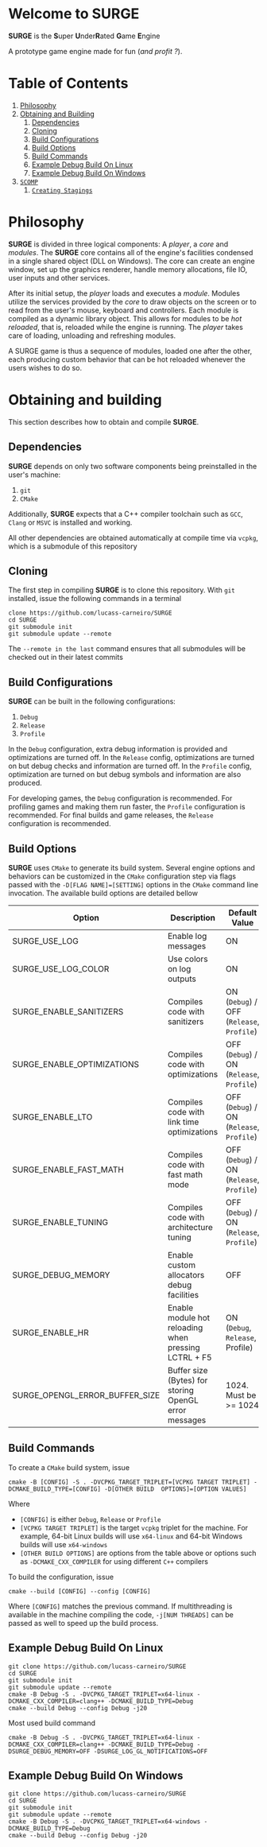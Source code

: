  # Welcome to SURGE
 
 **SURGE** is the **S**uper **U**nder**R**ated **G**ame **E**ngine

 A prototype game engine made for fun (*and profit ?*).

# Table of Contents
1. [Philosophy](#phylosophy)
2. [Obtaining and Building](#obtaining-and-building)
    1. [Dependencies](#dependencies)
    2. [Cloning](#cloning)
    3. [Build Configurations](#build-configurations)
    4. [Build Options](#build-options)
    5. [Build Commands](#build-commands)
    6. [Example Debug Build On Linux](#example-debug-build-on-linux)
    7. [Example Debug Build On Windows](#example-debug-build-on-windows)
3. [`SCOMP`](#scomp)
    1. [`Creating Stagings`](#creating-stagings)

# Philosophy

**SURGE** is divided in three logical components: A *player*, a *core* and *modules*. The **SURGE** core contains all of the engine's facilities condensed in a single shared object (DLL on Windows). The core can create an engine window, set up the graphics renderer, handle memory allocations, file IO, user inputs and other services.

After its initial setup, the *player* loads and executes a *module*. Modules utilize the services provided by the *core* to draw objects on the screen or to read from the user's mouse, keyboard and controllers. Each module is compiled as a dynamic library object. This allows for modules to be *hot reloaded*, that is, reloaded while the engine is running. The *player* takes care of loading, unloading and refreshing modules.

A SURGE game is thus a sequence of modules, loaded one after the other, each producing custom behavior that can be hot reloaded whenever the users wishes to do so.

# Obtaining and building

This section describes how to obtain and compile **SURGE**.

## Dependencies

**SURGE** depends on only two software components being preinstalled in the user's machine:

1. `git`
2. `CMake`

Additionally, **SURGE** expects that a C++ compiler toolchain such as `GCC`, `Clang` or `MSVC` is installed and working.

All other dependencies are obtained automatically at compile time via `vcpkg`, which is a submodule of this repository

## Cloning

The first step in compiling **SURGE** is to clone this repository. With `git` installed, issue the following commands in a terminal

```
clone https://github.com/lucass-carneiro/SURGE
cd SURGE
git submodule init
git submodule update --remote
```
The `--remote in the last` command ensures that all submodules will be checked out in their latest commits

## Build Configurations

**SURGE** can be built in the following configurations:

1. `Debug`
2. `Release`
3. `Profile`

In the `Debug` configuration, extra debug information is provided and optimizations are turned off.
In the `Release` config, optimizations are turned on but debug checks and information are turned off.
In the `Profile` config, optimization are turned on but debug symbols and information are also produced.

For developing games, the `Debug` configuration is recommended.
For profiling games and making them run faster, the `Profile` configuration is recommended.
For final builds and game releases, the `Release` configuration is recommended.

## Build Options

**SURGE** uses `CMake` to generate its build system. Several engine options and behaviors can be customized in the `CMake` configuration step via flags passed with the `-D[FLAG NAME]=[SETTING]` options in the `CMake` command line invocation. The available build options are detailed bellow

Option                         | Description                                           | Default Value                             |
-------------------------------|-------------------------------------------------------|-------------------------------------------|
SURGE_USE_LOG                  | Enable log messages                                   | ON                                        |
SURGE_USE_LOG_COLOR            | Use colors on log outputs                             | ON                                        |
SURGE_ENABLE_SANITIZERS        | Compiles code with sanitizers                         | ON (`Debug`) / OFF (`Release`, `Profile`) |
SURGE_ENABLE_OPTIMIZATIONS     | Compiles code with optimizations                      | OFF (`Debug`) / ON (`Release`, `Profile`) |
SURGE_ENABLE_LTO               | Compiles code with link time optimizations            | OFF (`Debug`) / ON (`Release`, `Profile`) |
SURGE_ENABLE_FAST_MATH         | Compiles code with fast math mode                     | OFF (`Debug`) / ON (`Release`, `Profile`) |
SURGE_ENABLE_TUNING            | Compiles code with architecture tuning                | OFF (`Debug`) / ON (`Release`, `Profile`) |
SURGE_DEBUG_MEMORY             | Enable custom allocators debug facilities             | OFF                                       |
SURGE_ENABLE_HR                | Enable module hot reloading when pressing LCTRL + F5  | ON (`Debug`, `Release`, Profile)          |
SURGE_OPENGL_ERROR_BUFFER_SIZE | Buffer size (Bytes) for storing OpenGL error messages | 1024. Must be >= 1024                     |

## Build Commands

To create a `CMake` build system, issue

```
cmake -B [CONFIG] -S . -DVCPKG_TARGET_TRIPLET=[VCPKG TARGET TRIPLET] -DCMAKE_BUILD_TYPE=[CONFIG] -D[OTHER BUILD  OPTIONS]=[OPTION VALUES]
```

Where

* `[CONFIG]` is either `Debug`, `Release` or `Profile`
* `[VCPKG TARGET TRIPLET]` is the target `vcpkg` triplet for the machine. For example, 64-bit Linux builds will use `x64-linux` and 64-bit Windows builds will use `x64-windows`
* `[OTHER BUILD OPTIONS]` are options from the table above or options such as `-DCMAKE_CXX_COMPILER` for using different `C++` compilers

To build the configuration, issue

```
cmake --build [CONFIG] --config [CONFIG]
```

Where `[CONFIG]` matches the previous command. If multithreading is available in the machine compiling the code, `-j[NUM THREADS]` can be passed as well to speed up the build process.

## Example Debug Build On Linux

```
git clone https://github.com/lucass-carneiro/SURGE
cd SURGE
git submodule init
git submodule update --remote
cmake -B Debug -S . -DVCPKG_TARGET_TRIPLET=x64-linux -DCMAKE_CXX_COMPILER=clang++ -DCMAKE_BUILD_TYPE=Debug
cmake --build Debug --config Debug -j20
```
Most used build command

```
cmake -B Debug -S . -DVCPKG_TARGET_TRIPLET=x64-linux -DCMAKE_CXX_COMPILER=clang++ -DCMAKE_BUILD_TYPE=Debug -DSURGE_DEBUG_MEMORY=OFF -DSURGE_LOG_GL_NOTIFICATIONS=OFF
```

## Example Debug Build On Windows

```
git clone https://github.com/lucass-carneiro/SURGE
cd SURGE
git submodule init
git submodule update --remote
cmake -B Debug -S . -DVCPKG_TARGET_TRIPLET=x64-windows -DCMAKE_BUILD_TYPE=Debug
cmake --build Debug --config Debug -j20
```
